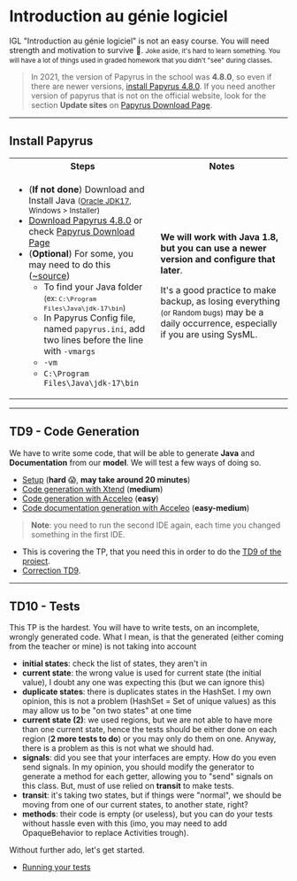 # Introduction au génie logiciel

IGL "Introduction au génie logiciel" is not an easy course. You will need strength and motivation to survive 👀. <small>Joke aside, it's hard to learn something. You will have a lot of things used in graded homework that you didn't "see" during classes</small>.

> In 2021, the version of Papyrus in the school was **4.8.0**, so even if there are newer versions, [install Papyrus 4.8.0](https://www.eclipse.org/downloads/download.php?file=/modeling/mdt/papyrus/rcp/2020-06/4.8.0/papyrus-2020-06-4.8.0-win64.zip). If you need another version of papyrus that is not on the official website, look for the section **Update sites** on [Papyrus Download Page](https://www.eclipse.org/papyrus/download.html).

<hr class="sl">

## Install Papyrus

<table class="table table-bordered table-striped border-dark">
<tr>
<th>Steps</th>
<th>Notes</th>
</tr>

<td>

* (**If not done**) Download and Install Java <small>([Oracle JDK17](https://www.oracle.com/java/technologies/downloads/), Windows > Installer)</small>
* [Download Papyrus 4.8.0](https://www.eclipse.org/downloads/download.php?file=/modeling/mdt/papyrus/rcp/2020-06/4.8.0/papyrus-2020-06-4.8.0-win64.zip) or check [Papyrus Download Page](https://www.eclipse.org/papyrus/download.html)
* (**Optional**) For some, you may need to do this ([~source](https://www.youtube.com/watch?v=QlGrBHkwDXQ&ab_channel=GameTrick))
  * To find your Java folder <small>(ex: `C:\Program Files\Java\jdk-17\bin`)</small>
  * In Papyrus Config file, named `papyrus.ini`, add two lines before the line with `-vmargs`
  * `-vm`
  * `C:\Program Files\Java\jdk-17\bin`
</td>
<td>

**We will work with Java 1.8, but you can use a newer version and configure that later**.

It's a good practice to make backup, as losing everything <small>(or Random bugs)</small> may be a daily occurrence, especially if you are using SysML.
</td>
</table>

<hr class="sr">

## TD9 - Code Generation

We have to write some code, that will be able to generate **Java** and **Documentation** from our **model**. We will test a few ways of doing so.

* [Setup](td9/setup.md) (**hard** 😱, **may take around 20 minutes**)
* [Code generation with Xtend](td9/xtend.md) (**medium**)
* [Code generation with Acceleo](td9/acceleo_code.md) (**easy**)
* [Code documentation generation with Acceleo](td9/acceleo_doc.md) (**easy-medium**)

> **Note**: you need to run the second IDE again, each time you changed something in the first IDE.

* This is covering the TP, that you need this in order to do the [TD9 of the project](td9/project.md).
* [Correction TD9](td9/correction.md).

<hr class="sr">

## TD10 - Tests

This TP is the hardest. You will have to write tests, on an incomplete, wrongly generated code. What I mean, is that the generated (either coming from the teacher or mine) is not taking into account

* **initial states**: check the list of states, they aren't in
* **current state**: the wrong value is used for current state (the initial value), I doubt any one was expecting this (but we can ignore this)
* **duplicate states**: there is duplicates states in the HashSet. I my own opinion, this is not a problem (HashSet = Set of unique values) as this may allow us to be "on two states" at one time
* **current state (2)**: we used regions, but we are not able to have more than one current state, hence the tests should be either done on each region (**2 more tests to do**) or you may only do them on one. Anyway, there is a problem as this is not what we should had.
* **signals**: did you see that your interfaces are empty. How do you even send signals. In my opinion, you should modify the generator to generate a method for each getter, allowing you to "send" signals on this class. But, must of use relied on **transit** to make tests.
* **transit**: it's taking two states, but if things were "normal", we should be moving from one of our current states, to another state, right?
* **methods**: their code is empty (or useless), but you can do your tests without hassle even with this (imo, you may need to add OpaqueBehavior to replace Activities trough).

Without further ado, let's get started.

* [Running your tests](td10/running.md)